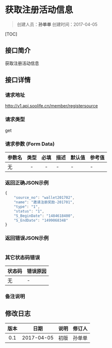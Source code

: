 # 获取注册活动信息
>创建人员：**孙单单**
>创建时间：2017-04-05

[TOC]


## 接口简介
获取注册活动信息

## 接口详情

### 请求地址
http://v1.api.soolife.cn/member/registersource

### 请求类型
get

### 请求参数 (Form Data)
| 参数名 | 类型 | 必填 | 描述 | 默认值 | 参考值 |
| --- | :---: | :---: | --- | --- | --- |
|无|-|-|-|-|-|

### 返回正确JSON示例
```javascript
{
    "source_no": "wallet201702",
    "name": "邀请注册奖励-201701",
    "type": "1",
    "status": "1",
    "S_BeginDate": "1484618400",
    "S_EndDate": "1499068348"
}
```
### 返回错误JSON示例
```javascript
```

### 其它状态码错误
| 状态码 | 错误原因     |
| :------------- | :------------- |
|无|-|

### 备注说明


## 修改日志
| 版本   | 日期         | 说明   | 修订人  |
| :----: | :----------: | :---- | :---- |
| 0.1  | 2017-04-05 | 初版   | 孙单单  |